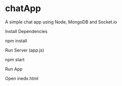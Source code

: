 # chatApp
A simple chat app using Node, MongoDB and Socket.io

Install Dependencies

npm install 

Run Server (app.js)

npm start

Run App

Open inedx.html
